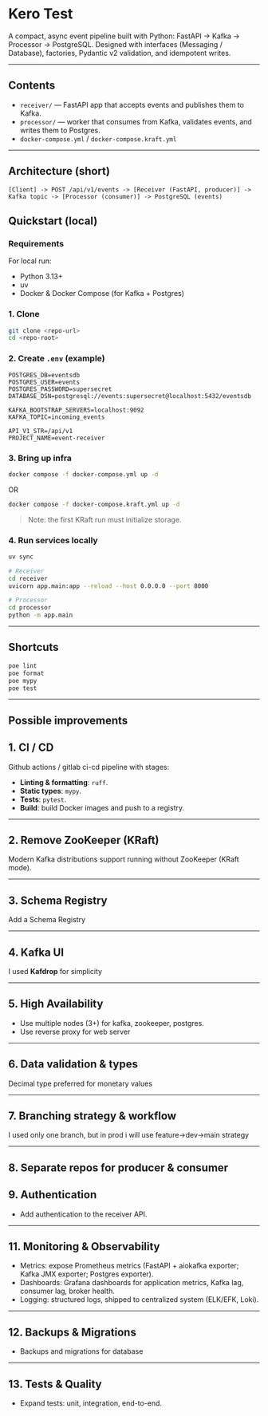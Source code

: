 # Kero Test

A compact, async event pipeline built with Python: FastAPI -> Kafka -> Processor -> PostgreSQL.
Designed with interfaces (Messaging / Database), factories, Pydantic v2 validation, and idempotent writes.

---

## Contents

* `receiver/` — FastAPI app that accepts events and publishes them to Kafka.
* `processor/` — worker that consumes from Kafka, validates events, and writes them to Postgres.
* `docker-compose.yml` / `docker-compose.kraft.yml`

---

## Architecture (short)

```
[Client] -> POST /api/v1/events -> [Receiver (FastAPI, producer)] -> Kafka topic -> [Processor (consumer)] -> PostgreSQL (events)
```

## Quickstart (local)

### Requirements

For local run:
* Python 3.13+
* uv
* Docker & Docker Compose (for Kafka + Postgres)

### 1. Clone

```bash
git clone <repo-url>
cd <repo-root>
```

### 2. Create `.env` (example)

```env
POSTGRES_DB=eventsdb
POSTGRES_USER=events
POSTGRES_PASSWORD=supersecret
DATABASE_DSN=postgresql://events:supersecret@localhost:5432/eventsdb

KAFKA_BOOTSTRAP_SERVERS=localhost:9092
KAFKA_TOPIC=incoming_events

API_V1_STR=/api/v1
PROJECT_NAME=event-receiver
```

### 3. Bring up infra

```bash
docker compose -f docker-compose.yml up -d
```

OR

```bash
docker compose -f docker-compose.kraft.yml up -d
```

> Note: the first KRaft run must initialize storage.

### 4. Run services locally

```bash
uv sync

# Receiver
cd receiver
uvicorn app.main:app --reload --host 0.0.0.0 --port 8000

# Processor
cd processor
python -m app.main
```

---

## Shortcuts

```bash
poe lint
poe format
poe mypy
poe test
```

---

## Possible improvements

## 1. CI / CD

Github actions / gitlab ci-cd pipeline with stages:

* **Linting & formatting**: `ruff`.
* **Static types**: `mypy`.
* **Tests**: `pytest`.
* **Build**: build Docker images and push to a registry.

---

## 2. Remove ZooKeeper (KRaft)

Modern Kafka distributions support running without ZooKeeper (KRaft mode).

---

## 3. Schema Registry

Add a Schema Registry

---

## 4. Kafka UI

I used **Kafdrop** for simplicity

---

## 5. High Availability

* Use multiple nodes (3+) for kafka, zookeeper, postgres.
* Use reverse proxy for web server

---

## 6. Data validation & types

Decimal type preferred for monetary values

---

## 7. Branching strategy & workflow

I used only one branch, but in prod i will use feature->dev->main strategy

---

## 8. Separate repos for producer & consumer

## 9. Authentication

* Add authentication to the receiver API.

---

## 11. Monitoring & Observability

* Metrics: expose Prometheus metrics (FastAPI + aiokafka exporter; Kafka JMX exporter; Postgres exporter).
* Dashboards: Grafana dashboards for application metrics, Kafka lag, consumer lag, broker health.
* Logging: structured logs, shipped to centralized system (ELK/EFK, Loki).

---

## 12. Backups & Migrations

* Backups and migrations for database

---

## 13. Tests & Quality

* Expand tests: unit, integration, end-to-end.